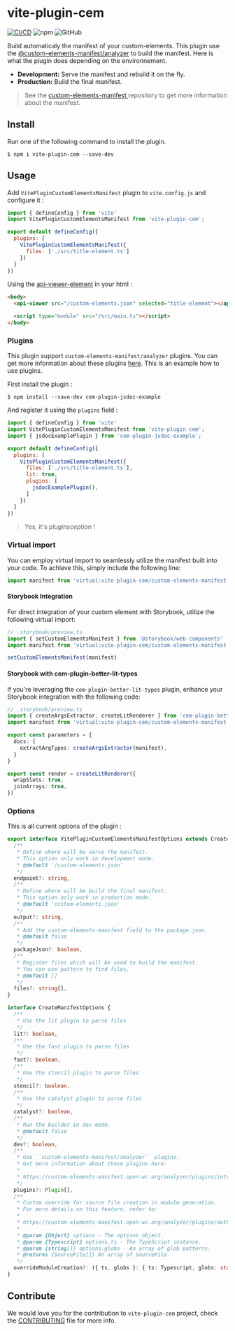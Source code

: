 # vite-plugin-cem

[![CI/CD](https://github.com/Kamiapp-fr/vite-plugin-cem/actions/workflows/main.yml/badge.svg)](https://github.com/Kamiapp-fr/vite-plugin-cem/actions/workflows/main.yml)
![npm](https://img.shields.io/npm/v/vite-plugin-cem)
![GitHub](https://img.shields.io/github/license/kamiapp-fr/vite-plugin-cem)

Build automaticaly the manifest of your custom-elements. This plugin use the [@custom-elements-manifest/analyzer](https://github.com/open-wc/custom-elements-manifest/tree/master/packages/analyzer) to build the manifest. Here is what the plugin does depending on the environnement.

* **Development:** Serve the manifest and rebuild it on the fly.
* **Production:** Build the final manifest.

> See the [custom-elements-manifest
](https://github.com/webcomponents/custom-elements-manifest) repository to get more information about the manifest.

## Install

Run one of the following command to install the plugin.

```console
$ npm i vite-plugin-cem --save-dev
```

## Usage

Add `VitePluginCustomElementsManifest` plugin to ``vite.config.js`` and configure it :

```js
import { defineConfig } from 'vite'
import VitePluginCustomElementsManifest from 'vite-plugin-cem';

export default defineConfig({
  plugins: [
    VitePluginCustomElementsManifest({
      files: ['./src/title-element.ts']
    })
  ]
})
```

Using the [api-viewer-element](https://github.com/open-wc/api-viewer-element) in your html : 

```html
<body>
  <api-viewer src="/custom-elements.json" selected="title-element"></api-viewer>

  <script type="module" src="/src/main.ts"></script>
</body>
```

### Plugins

This plugin support `custom-elements-manifest/analyzer` plugins. You can get more information about these plugins [here](https://custom-elements-manifest.open-wc.org/analyzer/plugins/intro/). This is an example how to use plugins. 
 
First install the plugin :

```console
$ npm install --save-dev cem-plugin-jsdoc-example
```

And register it using the ``plugins`` field :

```js
import { defineConfig } from 'vite'
import VitePluginCustomElementsManifest from 'vite-plugin-cem';
import { jsdocExamplePlugin } from 'cem-plugin-jsdoc-example';

export default defineConfig({
  plugins: [
    VitePluginCustomElementsManifest({
      files: ['./src/title-element.ts'],
      lit: true,
      plugins: [
        jsdocExamplePlugin(),
      ]
    })
  ]
})
```

> Yes, it's *pluginsception* !

### Virtual import

You can employ virtual import to seamlessly utilize the manifest built into your code. To achieve this, simply include the following line: 

```ts
import manifest from 'virtual:vite-plugin-cem/custom-elements-manifest';
```

#### Storybook Integration

For direct integration of your custom element with Storybook, utilize the following virtual import:

```ts
// .storybook/preview.ts
import { setCustomElementsManifest } from '@storybook/web-components'
import manifest from 'virtual:vite-plugin-cem/custom-elements-manifest';

setCustomElementsManifest(manifest)
```

#### Storybook with cem-plugin-better-lit-types

If you're leveraging the ``cem-plugin-better-lit-types`` plugin, enhance your Storybook integration with the following code:

```ts
// .storybook/preview.ts
import { createArgsExtractor, createLitRenderer } from 'cem-plugin-better-lit-types/storybook'
import manifest from 'virtual:vite-plugin-cem/custom-elements-manifest';

export const parameters = {
  docs: {
    extractArgTypes: createArgsExtractor(manifest),
  }
}

export const render = createLitRenderer({
  wrapSlots: true,
  joinArrays: true,
})
```

### Options

This is all current options of the plugin :

```ts
export interface VitePluginCustomElementsManifestOptions extends CreateManifestOptions {
  /**
   * Define where will be serve the manifest.
   * This option only work in development mode.
   * @default '/custom-elements.json'
   */
  endpoint?: string,
  /**
   * Define where will be build the final manifest.
   * This option only work in production mode.
   * @default 'custom-elements.json'
   */
  output?: string,
  /**
   * Add the custom-elements-manifest field to the package.json.
   * @default false
   */
  packageJson?: boolean,
  /**
   * Register files which will be used to build the manifest.
   * You can use pattern to find files.
   * @default [] 
   */
  files?: string[],
}

interface CreateManifestOptions {
  /**
   * Use the lit plugin to parse files
   */
  lit?: boolean,
  /**
   * Use the fast plugin to parse files
   */
  fast?: boolean,
  /**
   * Use the stencil plugin to parse files
   */
  stencil?: boolean,
  /**
   * Use the catalyst plugin to parse files
   */
  catalyst?: boolean,
  /**
   * Run the builder in dev mode.
   * @default false
   */
  dev?: boolean,
  /**
   * Use ``custom-elements-manifest/analyzer`` plugins.
   * Get more information about these plugins here:
   * 
   * https://custom-elements-manifest.open-wc.org/analyzer/plugins/intro/
   */
  plugins?: Plugin[], 
  /**
   * Custom override for source file creation in module generation.
   * For more details on this feature, refer to:
   *
   * https://custom-elements-manifest.open-wc.org/analyzer/plugins/authoring/#overriding-sourcefile-creation
   *
   * @param {Object} options - The options object.
   * @param {Typescript} options.ts - The TypeScript instance.
   * @param {string[]} options.globs - An array of glob patterns.
   * @returns {SourceFile[]} An array of SourceFile.
   */
  overrideModuleCreation?: ({ ts, globs }: { ts: Typescript, globs: string[] }) => SourceFile[];
}
```

## Contribute

We would love you for the contribution to ``vite-plugin-cem`` project, check the [CONTRIBUTING](./CONTRIBUTING.md) file for more info.